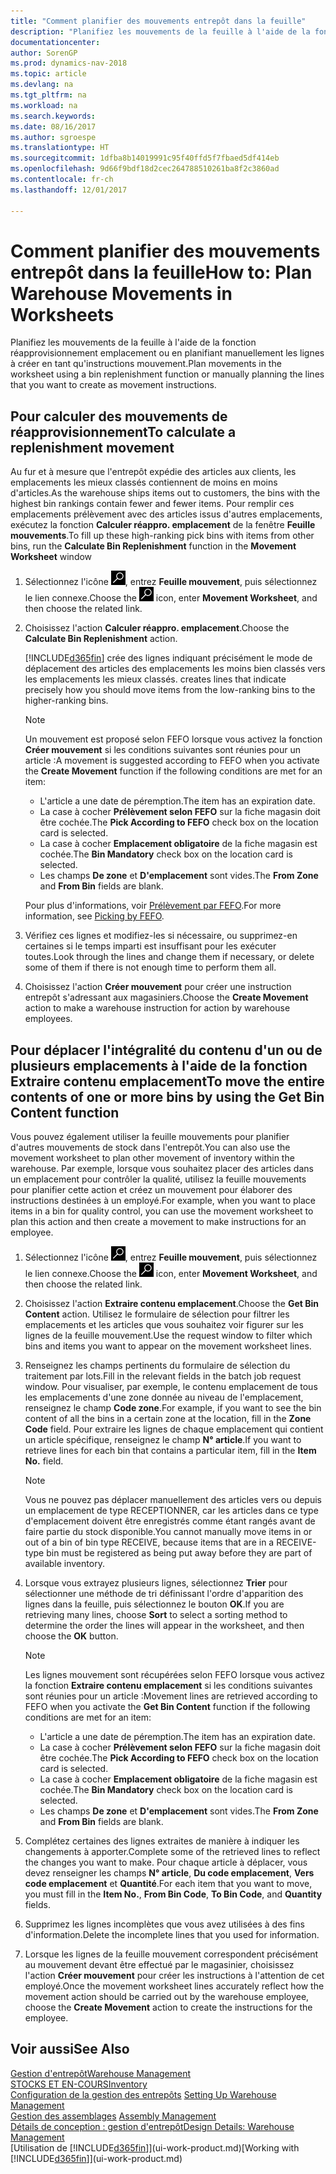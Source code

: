 ```yaml
---
title: "Comment planifier des mouvements entrepôt dans la feuille"
description: "Planifiez les mouvements de la feuille à l'aide de la fonction réapprovisionnement emplacement ou en planifiant manuellement les lignes à créer en tant qu'instructions mouvement."
documentationcenter: 
author: SorenGP
ms.prod: dynamics-nav-2018
ms.topic: article
ms.devlang: na
ms.tgt_pltfrm: na
ms.workload: na
ms.search.keywords: 
ms.date: 08/16/2017
ms.author: sgroespe
ms.translationtype: HT
ms.sourcegitcommit: 1dfba8b14019991c95f40ffd5f7fbaed5df414eb
ms.openlocfilehash: 9d66f9bdf18d2cec264788510261ba8f2c3860ad
ms.contentlocale: fr-ch
ms.lasthandoff: 12/01/2017

---
```

# <a name="how-to-plan-warehouse-movements-in-worksheets"></a><span data-ttu-id="f67bd-103">Comment planifier des mouvements entrepôt dans la feuille</span><span class="sxs-lookup"><span data-stu-id="f67bd-103">How to: Plan Warehouse Movements in Worksheets</span></span>
<span data-ttu-id="f67bd-104">Planifiez les mouvements de la feuille à l'aide de la fonction réapprovisionnement emplacement ou en planifiant manuellement les lignes à créer en tant qu'instructions mouvement.</span><span class="sxs-lookup"><span data-stu-id="f67bd-104">Plan movements in the worksheet using a bin replenishment function or manually planning the lines that you want to create as movement instructions.</span></span>  

## <a name="to-calculate-a-replenishment-movement"></a><span data-ttu-id="f67bd-105">Pour calculer des mouvements de réapprovisionnement</span><span class="sxs-lookup"><span data-stu-id="f67bd-105">To calculate a replenishment movement</span></span>  
<span data-ttu-id="f67bd-106">Au fur et à mesure que l'entrepôt expédie des articles aux clients, les emplacements les mieux classés contiennent de moins en moins d'articles.</span><span class="sxs-lookup"><span data-stu-id="f67bd-106">As the warehouse ships items out to customers, the bins with the highest bin rankings contain fewer and fewer items.</span></span> <span data-ttu-id="f67bd-107">Pour remplir ces emplacements prélèvement avec des articles issus d'autres emplacements, exécutez la fonction **Calculer réappro. emplacement** de la fenêtre **Feuille mouvements**.</span><span class="sxs-lookup"><span data-stu-id="f67bd-107">To fill up these high-ranking pick bins with items from other bins, run the **Calculate Bin Replenishment** function in the **Movement Worksheet** window</span></span>

1.  <span data-ttu-id="f67bd-108">Sélectionnez l'icône ![Page ou état pour la recherche](media/ui-search/search_small.png "Page ou état pour la recherche"), entrez **Feuille mouvement**, puis sélectionnez le lien connexe.</span><span class="sxs-lookup"><span data-stu-id="f67bd-108">Choose the ![Search for Page or Report](media/ui-search/search_small.png "Search for Page or Report icon") icon, enter **Movement Worksheet**, and then choose the related link.</span></span>  
2.  <span data-ttu-id="f67bd-109">Choisissez l'action **Calculer réappro. emplacement**.</span><span class="sxs-lookup"><span data-stu-id="f67bd-109">Choose the **Calculate Bin Replenishment** action.</span></span>  

    [!INCLUDE[d365fin](includes/d365fin_md.md)]<span data-ttu-id="f67bd-110"> crée des lignes indiquant précisément le mode de déplacement des articles des emplacements les moins bien classés vers les emplacements les mieux classés.</span><span class="sxs-lookup"><span data-stu-id="f67bd-110"> creates lines that indicate precisely how you should move items from the low-ranking bins to the higher-ranking bins.</span></span>  

    > [!NOTE]  
    >  <span data-ttu-id="f67bd-111">Un mouvement est proposé selon FEFO lorsque vous activez la fonction **Créer mouvement** si les conditions suivantes sont réunies pour un article :</span><span class="sxs-lookup"><span data-stu-id="f67bd-111">A movement is suggested according to FEFO when you activate the **Create Movement** function if the following conditions are met for an item:</span></span>  
    >   
    >  -   <span data-ttu-id="f67bd-112">L'article a une date de péremption.</span><span class="sxs-lookup"><span data-stu-id="f67bd-112">The item has an expiration date.</span></span>  
    > -   <span data-ttu-id="f67bd-113">La case à cocher **Prélèvement selon FEFO** sur la fiche magasin doit être cochée.</span><span class="sxs-lookup"><span data-stu-id="f67bd-113">The **Pick According to FEFO** check box on the location card is selected.</span></span>  
    > -   <span data-ttu-id="f67bd-114">La case à cocher **Emplacement obligatoire** de la fiche magasin est cochée.</span><span class="sxs-lookup"><span data-stu-id="f67bd-114">The **Bin Mandatory** check box on the location card is selected.</span></span>  
    > -   <span data-ttu-id="f67bd-115">Les champs **De zone** et **D'emplacement** sont vides.</span><span class="sxs-lookup"><span data-stu-id="f67bd-115">The **From Zone** and **From Bin** fields are blank.</span></span>  

    <span data-ttu-id="f67bd-116">Pour plus d'informations, voir [Prélèvement par FEFO](warehouse-picking-by-fefo.md).</span><span class="sxs-lookup"><span data-stu-id="f67bd-116">For more information, see [Picking by FEFO](warehouse-picking-by-fefo.md).</span></span>  

3.  <span data-ttu-id="f67bd-117">Vérifiez ces lignes et modifiez-les si nécessaire, ou supprimez-en certaines si le temps imparti est insuffisant pour les exécuter toutes.</span><span class="sxs-lookup"><span data-stu-id="f67bd-117">Look through the lines and change them if necessary, or delete some of them if there is not enough time to perform them all.</span></span>  
4.  <span data-ttu-id="f67bd-118">Choisissez l'action **Créer mouvement** pour créer une instruction entrepôt s'adressant aux magasiniers.</span><span class="sxs-lookup"><span data-stu-id="f67bd-118">Choose the **Create Movement** action to make a warehouse instruction for action by warehouse employees.</span></span>  

## <a name="to-move-the-entire-contents-of-one-or-more-bins-by-using-the-get-bin-content-function"></a><span data-ttu-id="f67bd-119">Pour déplacer l'intégralité du contenu d'un ou de plusieurs emplacements à l'aide de la fonction Extraire contenu emplacement</span><span class="sxs-lookup"><span data-stu-id="f67bd-119">To move the entire contents of one or more bins by using the Get Bin Content function</span></span>  
<span data-ttu-id="f67bd-120">Vous pouvez également utiliser la feuille mouvements pour planifier d'autres mouvements de stock dans l'entrepôt.</span><span class="sxs-lookup"><span data-stu-id="f67bd-120">You can also use the movement worksheet to plan other movement of inventory within the warehouse.</span></span> <span data-ttu-id="f67bd-121">Par exemple, lorsque vous souhaitez placer des articles dans un emplacement pour contrôler la qualité, utilisez la feuille mouvements pour planifier cette action et créez un mouvement pour élaborer des instructions destinées à un employé.</span><span class="sxs-lookup"><span data-stu-id="f67bd-121">For example, when you want to place items in a bin for quality control, you can use the movement worksheet to plan this action and then create a movement to make instructions for an employee.</span></span>  

1.  <span data-ttu-id="f67bd-122">Sélectionnez l'icône ![Page ou état pour la recherche](media/ui-search/search_small.png "Page ou état pour la recherche"), entrez **Feuille mouvement**, puis sélectionnez le lien connexe.</span><span class="sxs-lookup"><span data-stu-id="f67bd-122">Choose the ![Search for Page or Report](media/ui-search/search_small.png "Search for Page or Report icon") icon, enter **Movement Worksheet**, and then choose the related link.</span></span>  
2.  <span data-ttu-id="f67bd-123">Choisissez l'action **Extraire contenu emplacement**.</span><span class="sxs-lookup"><span data-stu-id="f67bd-123">Choose the **Get Bin Content** action.</span></span> <span data-ttu-id="f67bd-124">Utilisez le formulaire de sélection pour filtrer les emplacements et les articles que vous souhaitez voir figurer sur les lignes de la feuille mouvement.</span><span class="sxs-lookup"><span data-stu-id="f67bd-124">Use the request window to filter which bins and items you want to appear on the movement worksheet lines.</span></span>  
3.  <span data-ttu-id="f67bd-125">Renseignez les champs pertinents du formulaire de sélection du traitement par lots.</span><span class="sxs-lookup"><span data-stu-id="f67bd-125">Fill in the relevant fields in the batch job request window.</span></span> <span data-ttu-id="f67bd-126">Pour visualiser, par exemple, le contenu emplacement de tous les emplacements d'une zone donnée au niveau de l'emplacement, renseignez le champ **Code zone**.</span><span class="sxs-lookup"><span data-stu-id="f67bd-126">For example, if you want to see the bin content of all the bins in a certain zone at the location, fill in the **Zone Code** field.</span></span> <span data-ttu-id="f67bd-127">Pour extraire les lignes de chaque emplacement qui contient un article spécifique, renseignez le champ **N° article**.</span><span class="sxs-lookup"><span data-stu-id="f67bd-127">If you want to retrieve lines for each bin that contains a particular item, fill in the **Item No.** field.</span></span>  

    > [!NOTE]  
    >  <span data-ttu-id="f67bd-128">Vous ne pouvez pas déplacer manuellement des articles vers ou depuis un emplacement de type RECEPTIONNER, car les articles dans ce type d'emplacement doivent être enregistrés comme étant rangés avant de faire partie du stock disponible.</span><span class="sxs-lookup"><span data-stu-id="f67bd-128">You cannot manually move items in or out of a bin of bin type RECEIVE, because items that are in a RECEIVE-type bin must be registered as being put away before they are part of available inventory.</span></span>  

4.  <span data-ttu-id="f67bd-129">Lorsque vous extrayez plusieurs lignes, sélectionnez **Trier** pour sélectionner une méthode de tri définissant l'ordre d'apparition des lignes dans la feuille, puis sélectionnez le bouton **OK**.</span><span class="sxs-lookup"><span data-stu-id="f67bd-129">If you are retrieving many lines, choose **Sort** to select a sorting method to determine the order the lines will appear in the worksheet, and then choose the **OK** button.</span></span>  

    > [!NOTE]  
    >  <span data-ttu-id="f67bd-130">Les lignes mouvement sont récupérées selon FEFO lorsque vous activez la fonction **Extraire contenu emplacement** si les conditions suivantes sont réunies pour un article :</span><span class="sxs-lookup"><span data-stu-id="f67bd-130">Movement lines are retrieved according to FEFO when you activate the **Get Bin Content** function if the following conditions are met for an item:</span></span>  
    >   
    >  -   <span data-ttu-id="f67bd-131">L'article a une date de péremption.</span><span class="sxs-lookup"><span data-stu-id="f67bd-131">The item has an expiration date.</span></span>  
    > -   <span data-ttu-id="f67bd-132">La case à cocher **Prélèvement selon FEFO** sur la fiche magasin doit être cochée.</span><span class="sxs-lookup"><span data-stu-id="f67bd-132">The **Pick According to FEFO** check box on the location card is selected.</span></span>  
    > -   <span data-ttu-id="f67bd-133">La case à cocher **Emplacement obligatoire** de la fiche magasin est cochée.</span><span class="sxs-lookup"><span data-stu-id="f67bd-133">The **Bin Mandatory** check box on the location card is selected.</span></span>  
    > -   <span data-ttu-id="f67bd-134">Les champs **De zone** et **D'emplacement** sont vides.</span><span class="sxs-lookup"><span data-stu-id="f67bd-134">The **From Zone** and **From Bin** fields are blank.</span></span>  

5.  <span data-ttu-id="f67bd-135">Complétez certaines des lignes extraites de manière à indiquer les changements à apporter.</span><span class="sxs-lookup"><span data-stu-id="f67bd-135">Complete some of the retrieved lines to reflect the changes you want to make.</span></span> <span data-ttu-id="f67bd-136">Pour chaque article à déplacer, vous devez renseigner les champs **N° article**, **Du code emplacement**, **Vers code emplacement** et **Quantité**.</span><span class="sxs-lookup"><span data-stu-id="f67bd-136">For each item that you want to move, you must fill in the **Item No.**, **From Bin Code**, **To Bin Code**, and **Quantity** fields.</span></span>  
6.  <span data-ttu-id="f67bd-137">Supprimez les lignes incomplètes que vous avez utilisées à des fins d'information.</span><span class="sxs-lookup"><span data-stu-id="f67bd-137">Delete the incomplete lines that you used for information.</span></span>  
7.  <span data-ttu-id="f67bd-138">Lorsque les lignes de la feuille mouvement correspondent précisément au mouvement devant être effectué par le magasinier, choisissez l'action **Créer mouvement** pour créer les instructions à l'attention de cet employé.</span><span class="sxs-lookup"><span data-stu-id="f67bd-138">Once the movement worksheet lines accurately reflect how the movement action should be carried out by the warehouse employee, choose the **Create Movement** action to create the instructions for the employee.</span></span>  

## <a name="see-also"></a><span data-ttu-id="f67bd-139">Voir aussi</span><span class="sxs-lookup"><span data-stu-id="f67bd-139">See Also</span></span>  
[<span data-ttu-id="f67bd-140">Gestion d'entrepôt</span><span class="sxs-lookup"><span data-stu-id="f67bd-140">Warehouse Management</span></span>](warehouse-manage-warehouse.md)  
[<span data-ttu-id="f67bd-141">STOCKS ET EN-COURS</span><span class="sxs-lookup"><span data-stu-id="f67bd-141">Inventory</span></span>](inventory-manage-inventory.md)  
<span data-ttu-id="f67bd-142">[Configuration de la gestion des entrepôts](warehouse-setup-warehouse.md)   </span><span class="sxs-lookup"><span data-stu-id="f67bd-142">[Setting Up Warehouse Management](warehouse-setup-warehouse.md)   </span></span>  
<span data-ttu-id="f67bd-143">[Gestion des assemblages](assembly-assemble-items.md)  </span><span class="sxs-lookup"><span data-stu-id="f67bd-143">[Assembly Management](assembly-assemble-items.md)  </span></span>  
[<span data-ttu-id="f67bd-144">Détails de conception : gestion d'entrepôt</span><span class="sxs-lookup"><span data-stu-id="f67bd-144">Design Details: Warehouse Management</span></span>](design-details-warehouse-management.md)  
<span data-ttu-id="f67bd-145">[Utilisation de [!INCLUDE[d365fin](includes/d365fin_md.md)]](ui-work-product.md)</span><span class="sxs-lookup"><span data-stu-id="f67bd-145">[Working with [!INCLUDE[d365fin](includes/d365fin_md.md)]](ui-work-product.md)</span></span>

